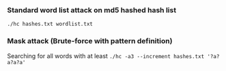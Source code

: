 ### Standard word list attack on md5 hashed hash list
```./hc hashes.txt wordlist.txt```

### Mask attack (Brute-force with pattern definition)
Searching for all words with at least 
```./hc -a3 --increment hashes.txt '?a?a?a?a'```
